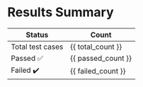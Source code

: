 # Results Summary

| Status      | Count |
|-------------|-------|
| Total test cases       |   {{ total_count }}   |
| Passed :white_check_mark:      |   {{ passed_count }}   |
| Failed  :heavy_check_mark:    |   {{ failed_count }}   |
